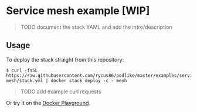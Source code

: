 # Service mesh example [WIP]

> TODO document the stack YAML and add the intro/description

## Usage

To deploy the stack straight from this repository:

```shell
$ curl -fsSL https://raw.githubusercontent.com/rycus86/podlike/master/examples/service-mesh/stack.yml | docker stack deploy -c - mesh
```

> TODO add example curl requests

Or try it on the [Docker Playground](https://labs.play-with-docker.com/?stack=https://raw.githubusercontent.com/rycus86/podlike/master/examples/service-mesh/stack.yml&stack_name=mesh).

